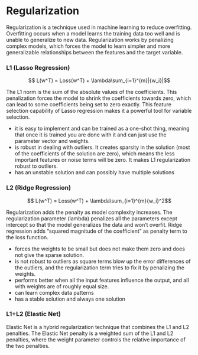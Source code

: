 # Regularization

Regularization is a technique used in machine learning to reduce overfitting. Overfitting occurs when a model learns the training data too well and is unable to generalize to new data. Regularization works by penalizing complex models, which forces the model to learn simpler and more generalizable relationships between the features and the target variable.

### L1 (Lasso Regression)

```math

L(w^T) = Loss(w^T) + \lambda\sum_{i=1}^{m}|{w_i}|
```

The L1 norm is the sum of the absolute values of the coefficients. This penalization forces the model to shrink the coefficients towards zero, which can lead to some coefficients being set to zero exactly. This feature selection capability of Lasso regression makes it a powerful tool for variable selection.

- it is easy to implement and can be trained as a one-shot thing, meaning that once it is trained you are done with it and can just use the parameter vector and weights.
- is robust in dealing with outliers. It creates sparsity in the solution (most of the coefficients of the solution are zero), which means the less important features or noise terms will be zero. It makes L1 regularization robust to outliers.
- has an unstable solution and can possibly have multiple solutions

### L2 (Ridge Regression)

```math

L(w^T) = Loss(w^T) + \lambda\sum_{i=1}^{m}{w_i}^2
```

Regularization adds the penalty as model complexity increases. The regularization parameter (lambda) penalizes all the parameters except intercept so that the model generalizes the data and won’t overfit. Ridge regression adds “squared magnitude of the coefficient” as penalty term to the loss function.

- forces the weights to be small but does not make them zero and does not give the sparse solution.
- is not robust to outliers as square terms blow up the error differences of the outliers, and the regularization term tries to fix it by penalizing the weights.
- performs better when all the input features influence the output, and all with weights are of roughly equal size.
- can learn complex data patterns
- has a stable solution and always one solution

### L1+L2 (Elastic Net)

Elastic Net is a hybrid regularization technique that combines the L1 and L2 penalties. The Elastic Net penalty is a weighted sum of the L1 and L2 penalties, where the weight parameter controls the relative importance of the two penalties.

